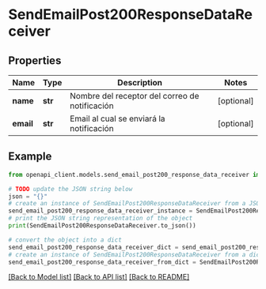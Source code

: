 # SendEmailPost200ResponseDataReceiver


## Properties

Name | Type | Description | Notes
------------ | ------------- | ------------- | -------------
**name** | **str** | Nombre del receptor del correo de notificación | [optional] 
**email** | **str** | Email al cual se enviará la notificación | [optional] 

## Example

```python
from openapi_client.models.send_email_post200_response_data_receiver import SendEmailPost200ResponseDataReceiver

# TODO update the JSON string below
json = "{}"
# create an instance of SendEmailPost200ResponseDataReceiver from a JSON string
send_email_post200_response_data_receiver_instance = SendEmailPost200ResponseDataReceiver.from_json(json)
# print the JSON string representation of the object
print(SendEmailPost200ResponseDataReceiver.to_json())

# convert the object into a dict
send_email_post200_response_data_receiver_dict = send_email_post200_response_data_receiver_instance.to_dict()
# create an instance of SendEmailPost200ResponseDataReceiver from a dict
send_email_post200_response_data_receiver_from_dict = SendEmailPost200ResponseDataReceiver.from_dict(send_email_post200_response_data_receiver_dict)
```
[[Back to Model list]](../README.md#documentation-for-models) [[Back to API list]](../README.md#documentation-for-api-endpoints) [[Back to README]](../README.md)


